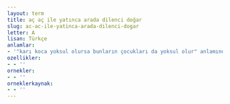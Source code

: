 ```yaml
---
layout: term
title: aç aç ile yatınca arada dilenci doğar
slug: ac-ac-ile-yatinca-arada-dilenci-dogar
letter: A
lisan: Türkçe
anlamlar:
- '"karı koca yoksul olursa bunların çocukları da yoksul olur" anlamında kullanılan bir söz'
ozellikler:
- - ''
ornekler:
- - ''
orneklerkaynak:
- - ''
---
```

